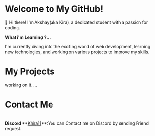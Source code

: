 # Welcome to My GitHub!
👋 Hi there! I'm Akshay(aka Kira), a dedicated student with a passion for coding.

**What i'm Learning ?...**

I'm currently diving into the exciting world of web development, learning new technologies, and working on various projects to improve my skills. 

# My Projects

working on it.....

# Contact Me 
<br>
<b>Discord </b>
**<a href="https://discord.com/users/1078294134051328111">Khira11</a>**:You can Contact me on Discord by sending Friend request.